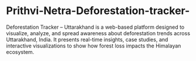 # Prithvi-Netra-Deforestation-tracker-
Deforestation Tracker – Uttarakhand is a web-based platform designed to visualize, analyze, and spread awareness about deforestation trends across Uttarakhand, India. It presents real-time insights, case studies, and interactive visualizations to show how forest loss impacts the Himalayan ecosystem.
